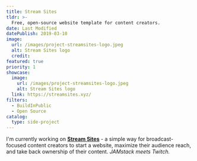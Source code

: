 ```yaml
---
title: Stream Sites
tldr: >-
  Free, open-source website template for content creators.
date: Last Modified
datePublish: 2019-03-10
image:
  url: /images/project-streamsites-logo.jpeg
  alt: Stream Sites logo
  credit:
featured: true
priority: 1
showcase:
  image:
    url: /images/project-streamsites-logo.jpeg
    alt: Stream Sites logo
  link: https://streamsites.xyz/
filters:
  - BuildInPublic
  - Open Source
catalog:
  type: side-project
---
```


I'm currently working on [**Stream Sites**](https://streamsites.xyz/) - a simple way for broadcast-focused content creators to start a website, maximize their audience reach, and take back ownership of their content. _JAMstack meets Twitch._